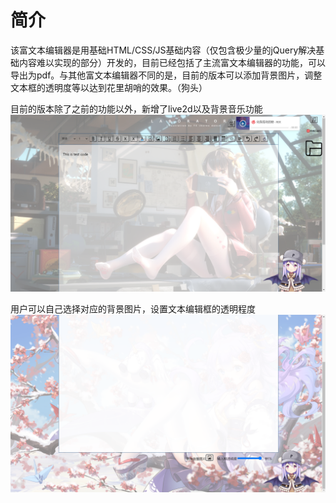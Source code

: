# 简介
该富文本编辑器是用基础HTML/CSS/JS基础内容（仅包含极少量的jQuery解决基础内容难以实现的部分）开发的，目前已经包括了主流富文本编辑器的功能，可以导出为pdf。与其他富文本编辑器不同的是，目前的版本可以添加背景图片，调整文本框的透明度等以达到花里胡哨的效果。（狗头）


目前的版本除了之前的功能以外，新增了live2d以及背景音乐功能
 ![image](https://github.com/lyf0811/MyMarkDownEditor/blob/master/demo/demo2.png)

用户可以自己选择对应的背景图片，设置文本编辑框的透明程度
 ![image](https://github.com/lyf0811/MyMarkDownEditor/blob/master/demo/demo3.png)
